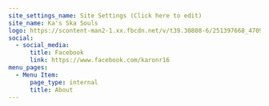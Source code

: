 ```yaml
---
site_settings_name: Site Settings (Click here to edit)
site_name: Ka's Ska Souls
logo: https://scontent-man2-1.xx.fbcdn.net/v/t39.30808-6/251397668_4709298562463334_2770630733226862860_n.jpg?_nc_cat=105&ccb=1-5&_nc_sid=340051&_nc_ohc=u5-z--y_ackAX9g83tt&_nc_oc=AQlcDRVyn9RyYumS2de7qIf7wQroRwpLeTs6WtR4ROaLNpvh7mMQXx3bWoiCZpZk69yUuVq2myKd8XPyubWiadXR&_nc_ht=scontent-man2-1.xx&oh=00_AT--CtcWFFd2kIEITHbt7Ly_UvqAAzkTRGQX94iVz7uGcA&oe=61FAFD87
social:
  - social_media:
      title: Facebook
      link: https://www.facebook.com/karonr16
menu_pages:
  - Menu Item:
      page_type: internal
      title: About
---
```

